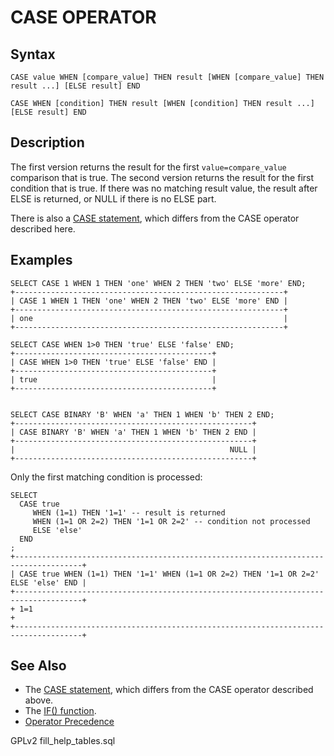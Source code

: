 
# CASE OPERATOR

## Syntax


```
CASE value WHEN [compare_value] THEN result [WHEN [compare_value] THEN
result ...] [ELSE result] END

CASE WHEN [condition] THEN result [WHEN [condition] THEN result ...]
[ELSE result] END
```


## Description


The first version returns the result for the first `value=compare_value` comparison that is true. The second version returns the result for the first condition that is true. If there was no matching result value, the result after ELSE is returned, or NULL if there is no ELSE part.


There is also a [CASE statement](../../../../../server-usage/programming-customizing-mariadb/programmatic-compound-statements/case-statement.md), which differs from the CASE operator described here.


## Examples


```
SELECT CASE 1 WHEN 1 THEN 'one' WHEN 2 THEN 'two' ELSE 'more' END;
+------------------------------------------------------------+
| CASE 1 WHEN 1 THEN 'one' WHEN 2 THEN 'two' ELSE 'more' END |
+------------------------------------------------------------+
| one                                                        |
+------------------------------------------------------------+

SELECT CASE WHEN 1>0 THEN 'true' ELSE 'false' END;
+--------------------------------------------+
| CASE WHEN 1>0 THEN 'true' ELSE 'false' END |
+--------------------------------------------+
| true                                       |
+--------------------------------------------+


SELECT CASE BINARY 'B' WHEN 'a' THEN 1 WHEN 'b' THEN 2 END;
+-----------------------------------------------------+
| CASE BINARY 'B' WHEN 'a' THEN 1 WHEN 'b' THEN 2 END |
+-----------------------------------------------------+
|                                                NULL |
+-----------------------------------------------------+
```

Only the first matching condition is processed:


```
SELECT 
  CASE true 
     WHEN (1=1) THEN '1=1' -- result is returned 
     WHEN (1=1 OR 2=2) THEN '1=1 OR 2=2' -- condition not processed
     ELSE 'else'
  END 
;
+-------------------------------------------------------------------------------------+
| CASE true WHEN (1=1) THEN '1=1' WHEN (1=1 OR 2=2) THEN '1=1 OR 2=2' ELSE 'else' END |
+-------------------------------------------------------------------------------------+
+ 1=1                                                                                 +
+-------------------------------------------------------------------------------------+
```

## See Also


* The [CASE statement](../../../../../server-usage/programming-customizing-mariadb/programmatic-compound-statements/case-statement.md), which differs from the CASE operator described above.
* The [IF() function](if-function.md).
* [Operator Precedence](../../../operators/operator-precedence.md)


GPLv2 fill_help_tables.sql

